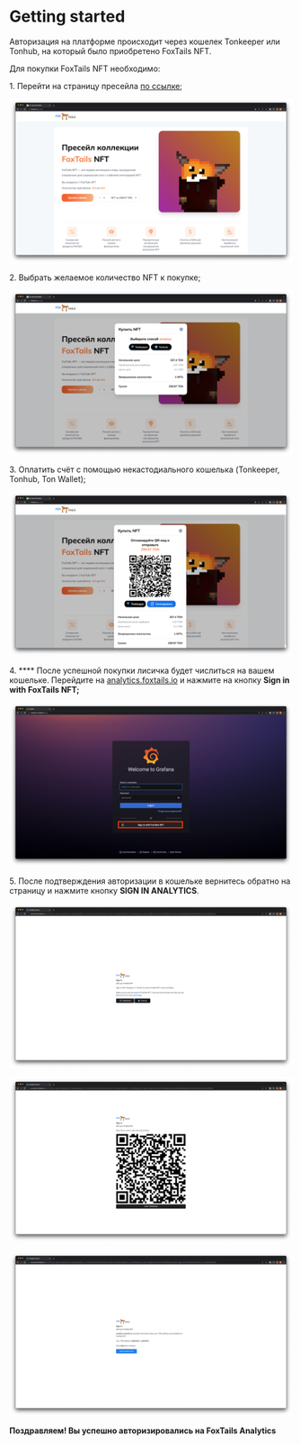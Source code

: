 # Getting started

Авторизация на платформе происходит через кошелек Tonkeeper или Tonhub, на который было приобретено FoxTails NFT.

Для покупки FoxTails NFT необходимо:

1\. Перейти на страницу пресейла [по ссылке](https://foxtails.io/presale);

![](<../.gitbook/assets/Screenshot 2022-08-07 at 8.47.43 PM.png>)

2\. Выбрать желаемое количество NFT к покупке;

![](<../.gitbook/assets/Screenshot 2022-08-07 at 8.49.13 PM.png>)

3\. Оплатить счёт с помощью некастодиального кошелька (Tonkeeper, Tonhub, Ton Wallet);

![](<../.gitbook/assets/Screenshot 2022-08-07 at 8.50.42 PM.png>)

4\. **** После успешной покупки лисичка будет числиться на вашем кошельке. Перейдите на [analytics.foxtails.io](https://analytics.foxtails.io/login) и нажмите на кнопку **Sign in with FoxTails NFT;**

****![](<../.gitbook/assets/Screenshot 2022-08-07 at 9.09.05 PM.png>)****

5\. После подтверждения авторизации в кошельке вернитесь обратно на страницу и нажмите кнопку **SIGN IN ANALYTICS**.

****![](<../.gitbook/assets/Screenshot 2022-08-07 at 9.10.01 PM.png>)****

****![](<../.gitbook/assets/Screenshot 2022-08-07 at 9.11.09 PM.png>)****

****![](<../.gitbook/assets/Screenshot 2022-08-07 at 9.10.50 PM.png>)****

**Поздравляем! Вы успешно авторизировались на FoxTails Analytics**

